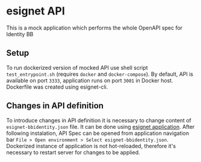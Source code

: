 # esignet API

This is a mock application which performs the whole OpenAPI spec for Identity BB

## Setup

To run dockerized version of mocked API use shell script `test_entrypoint.sh`
(requires `docker` and `docker-compose`). By default, API is available on port
`3333`, application runs on port `3001` in Docker host. Dockerfile was created
using esignet-cli.

## Changes in API definition

To introduce changes in API definition it is necessary to change content of
`esignet-bbidentity.json` file. It can be done using
[esignet application](https://esignet.com/). After following instalation, API
Spec can be opened from application navigation bar
`File > Open environment > Select esignet-bbidentity.json`. Dockerized
instance of application is not hot-reloaded, therefore it's necessary to restart
server for changes to be applied.
